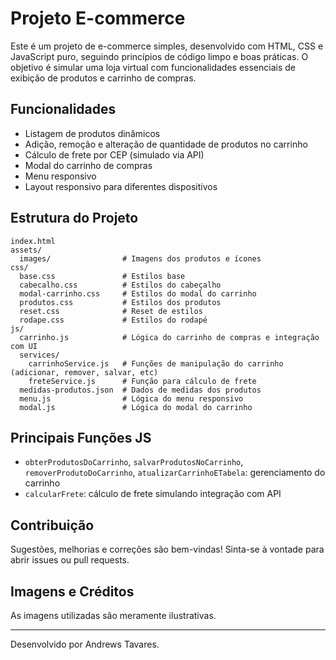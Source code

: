 # Projeto E-commerce

Este é um projeto de e-commerce simples, desenvolvido com HTML, CSS e JavaScript puro, seguindo princípios de código limpo e boas práticas. O objetivo é simular uma loja virtual com funcionalidades essenciais de exibição de produtos e carrinho de compras.

## Funcionalidades
- Listagem de produtos dinâmicos
- Adição, remoção e alteração de quantidade de produtos no carrinho
- Cálculo de frete por CEP (simulado via API)
- Modal do carrinho de compras
- Menu responsivo
- Layout responsivo para diferentes dispositivos

## Estrutura do Projeto
```
index.html
assets/
  images/                # Imagens dos produtos e ícones
css/
  base.css               # Estilos base
  cabecalho.css          # Estilos do cabeçalho
  modal-carrinho.css     # Estilos do modal do carrinho
  produtos.css           # Estilos dos produtos
  reset.css              # Reset de estilos
  rodape.css             # Estilos do rodapé
js/
  carrinho.js            # Lógica do carrinho de compras e integração com UI
  services/
    carrinhoService.js   # Funções de manipulação do carrinho (adicionar, remover, salvar, etc)
    freteService.js      # Função para cálculo de frete
  medidas-produtos.json  # Dados de medidas dos produtos
  menu.js                # Lógica do menu responsivo
  modal.js               # Lógica do modal do carrinho
```

## Principais Funções JS
- `obterProdutosDoCarrinho`, `salvarProdutosNoCarrinho`, `removerProdutoDoCarrinho`, `atualizarCarrinhoETabela`: gerenciamento do carrinho
- `calcularFrete`: cálculo de frete simulando integração com API


## Contribuição
Sugestões, melhorias e correções são bem-vindas! Sinta-se à vontade para abrir issues ou pull requests.

## Imagens e Créditos
As imagens utilizadas são meramente ilustrativas.

---

Desenvolvido por Andrews Tavares.
